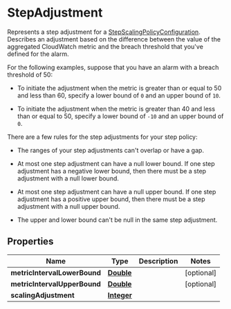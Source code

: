 

# StepAdjustment

<p>Represents a step adjustment for a <a href=\"https://docs.aws.amazon.com/autoscaling/application/APIReference/API_StepScalingPolicyConfiguration.html\">StepScalingPolicyConfiguration</a>. Describes an adjustment based on the difference between the value of the aggregated CloudWatch metric and the breach threshold that you've defined for the alarm. </p> <p>For the following examples, suppose that you have an alarm with a breach threshold of 50:</p> <ul> <li> <p>To initiate the adjustment when the metric is greater than or equal to 50 and less than 60, specify a lower bound of <code>0</code> and an upper bound of <code>10</code>.</p> </li> <li> <p>To initiate the adjustment when the metric is greater than 40 and less than or equal to 50, specify a lower bound of <code>-10</code> and an upper bound of <code>0</code>.</p> </li> </ul> <p>There are a few rules for the step adjustments for your step policy:</p> <ul> <li> <p>The ranges of your step adjustments can't overlap or have a gap.</p> </li> <li> <p>At most one step adjustment can have a null lower bound. If one step adjustment has a negative lower bound, then there must be a step adjustment with a null lower bound.</p> </li> <li> <p>At most one step adjustment can have a null upper bound. If one step adjustment has a positive upper bound, then there must be a step adjustment with a null upper bound.</p> </li> <li> <p>The upper and lower bound can't be null in the same step adjustment.</p> </li> </ul>

## Properties

| Name | Type | Description | Notes |
|------------ | ------------- | ------------- | -------------|
|**metricIntervalLowerBound** | [**Double**](Double.md) |  |  [optional] |
|**metricIntervalUpperBound** | [**Double**](Double.md) |  |  [optional] |
|**scalingAdjustment** | [**Integer**](Integer.md) |  |  |




